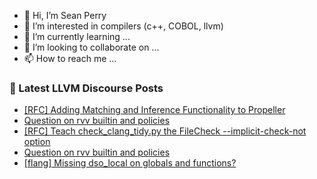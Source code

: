 - 👋 Hi, I’m Sean Perry
- 👀 I’m interested in compilers (c++, COBOL, llvm)
- 🌱 I’m currently learning ...
- 💞️ I’m looking to collaborate on ...
- 📫 How to reach me ...

<!---
s66perry/s66perry is a ✨ special ✨ repository because its `README.md` (this file) appears on your GitHub profile.
You can click the Preview link to take a look at your changes.
--->
### 📕 Latest LLVM Discourse Posts

<!-- DISCOURSE-LLVM:START -->
- [[RFC] Adding Matching and Inference Functionality to Propeller](https://discourse.llvm.org/t/rfc-adding-matching-and-inference-functionality-to-propeller/86238#post_15)
- [Question on rvv builtin and policies](https://discourse.llvm.org/t/question-on-rvv-builtin-and-policies/86463#post_9)
- [[RFC] Teach check_clang_tidy.py the FileCheck --implicit-check-not option](https://discourse.llvm.org/t/rfc-teach-check-clang-tidy-py-the-filecheck-implicit-check-not-option/86480#post_5)
- [Question on rvv builtin and policies](https://discourse.llvm.org/t/question-on-rvv-builtin-and-policies/86463#post_8)
- [[flang] Missing dso_local on globals and functions?](https://discourse.llvm.org/t/flang-missing-dso-local-on-globals-and-functions/86085#post_4)
<!-- DISCOURSE-LLVM:END -->
